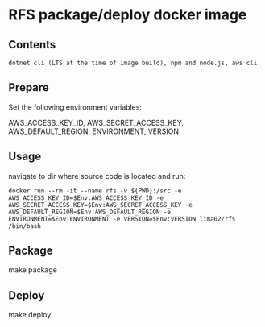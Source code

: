 # RFS package/deploy docker image

## Contents
`
dotnet cli (LTS at the time of image build),
npm and node.js,
aws cli
`

## Prepare
Set the following environment variables:

AWS_ACCESS_KEY_ID, AWS_SECRET_ACCESS_KEY, AWS_DEFAULT_REGION, ENVIRONMENT, VERSION

## Usage
navigate to dir where source code is located and run:

`
docker run --rm -it --name rfs -v ${PWD}:/src -e AWS_ACCESS_KEY_ID=$Env:AWS_ACCESS_KEY_ID -e AWS_SECRET_ACCESS_KEY=$Env:AWS_SECRET_ACCESS_KEY -e AWS_DEFAULT_REGION=$Env:AWS_DEFAULT_REGION -e ENVIRONMENT=$Env:ENVIRONMENT -e VERSION=$Env:VERSION lima02/rfs /bin/bash
`

## Package
make package

## Deploy
make deploy
